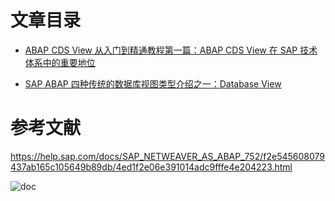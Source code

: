 # 文章目录

* [ABAP CDS View 从入门到精通教程第一篇：ABAP CDS View 在 SAP 技术体系中的重要地位](https://jerry.blog.csdn.net/article/details/146240384)

* [SAP ABAP 四种传统的数据库视图类型介绍之一：Database View](https://blog.csdn.net/i042416/article/details/146492667)

# 参考文献

https://help.sap.com/docs/SAP_NETWEAVER_AS_ABAP_752/f2e545608079437ab165c105649b89db/4ed1f2e06e391014adc9fffe4e204223.html

![doc](https://i-blog.csdnimg.cn/direct/208dce59e8044f8ab0fe1a1470534d6e.jpeg#pic_center)